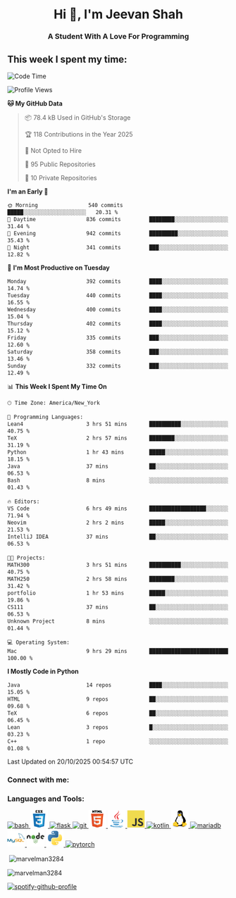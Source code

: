 <h1 align="center">Hi 👋, I'm Jeevan Shah</h1>
<h3 align="center">A Student With A Love For Programming</h3>

## This week I spent my time:

<!--START_SECTION:waka-->
![Code Time](http://img.shields.io/badge/Code%20Time-647%20hrs%2034%20mins-blue)

![Profile Views](http://img.shields.io/badge/Profile%20Views-0-blue)

**🐱 My GitHub Data** 

> 📦 78.4 kB Used in GitHub's Storage 
 > 
> 🏆 118 Contributions in the Year 2025
 > 
> 🚫 Not Opted to Hire
 > 
> 📜 95 Public Repositories 
 > 
> 🔑 10 Private Repositories 
 > 
**I'm an Early 🐤** 

```text
🌞 Morning                540 commits         █████░░░░░░░░░░░░░░░░░░░░   20.31 % 
🌆 Daytime                836 commits         ████████░░░░░░░░░░░░░░░░░   31.44 % 
🌃 Evening                942 commits         █████████░░░░░░░░░░░░░░░░   35.43 % 
🌙 Night                  341 commits         ███░░░░░░░░░░░░░░░░░░░░░░   12.82 % 
```
📅 **I'm Most Productive on Tuesday** 

```text
Monday                   392 commits         ████░░░░░░░░░░░░░░░░░░░░░   14.74 % 
Tuesday                  440 commits         ████░░░░░░░░░░░░░░░░░░░░░   16.55 % 
Wednesday                400 commits         ████░░░░░░░░░░░░░░░░░░░░░   15.04 % 
Thursday                 402 commits         ████░░░░░░░░░░░░░░░░░░░░░   15.12 % 
Friday                   335 commits         ███░░░░░░░░░░░░░░░░░░░░░░   12.60 % 
Saturday                 358 commits         ███░░░░░░░░░░░░░░░░░░░░░░   13.46 % 
Sunday                   332 commits         ███░░░░░░░░░░░░░░░░░░░░░░   12.49 % 
```


📊 **This Week I Spent My Time On** 

```text
🕑︎ Time Zone: America/New_York

💬 Programming Languages: 
Lean4                    3 hrs 51 mins       ██████████░░░░░░░░░░░░░░░   40.75 % 
TeX                      2 hrs 57 mins       ████████░░░░░░░░░░░░░░░░░   31.19 % 
Python                   1 hr 43 mins        █████░░░░░░░░░░░░░░░░░░░░   18.15 % 
Java                     37 mins             ██░░░░░░░░░░░░░░░░░░░░░░░   06.53 % 
Bash                     8 mins              ░░░░░░░░░░░░░░░░░░░░░░░░░   01.43 % 

🔥 Editors: 
VS Code                  6 hrs 49 mins       ██████████████████░░░░░░░   71.94 % 
Neovim                   2 hrs 2 mins        █████░░░░░░░░░░░░░░░░░░░░   21.53 % 
IntelliJ IDEA            37 mins             ██░░░░░░░░░░░░░░░░░░░░░░░   06.53 % 

🐱‍💻 Projects: 
MATH300                  3 hrs 51 mins       ██████████░░░░░░░░░░░░░░░   40.75 % 
MATH250                  2 hrs 58 mins       ████████░░░░░░░░░░░░░░░░░   31.42 % 
portfolio                1 hr 53 mins        █████░░░░░░░░░░░░░░░░░░░░   19.86 % 
CS111                    37 mins             ██░░░░░░░░░░░░░░░░░░░░░░░   06.53 % 
Unknown Project          8 mins              ░░░░░░░░░░░░░░░░░░░░░░░░░   01.44 % 

💻 Operating System: 
Mac                      9 hrs 29 mins       █████████████████████████   100.00 % 
```

**I Mostly Code in Python** 

```text
Java                     14 repos            ████░░░░░░░░░░░░░░░░░░░░░   15.05 % 
HTML                     9 repos             ██░░░░░░░░░░░░░░░░░░░░░░░   09.68 % 
TeX                      6 repos             ██░░░░░░░░░░░░░░░░░░░░░░░   06.45 % 
Lean                     3 repos             █░░░░░░░░░░░░░░░░░░░░░░░░   03.23 % 
C++                      1 repo              ░░░░░░░░░░░░░░░░░░░░░░░░░   01.08 % 
```




 Last Updated on 20/10/2025 00:54:57 UTC
<!--END_SECTION:waka-->

<h3 align="left">Connect with me:</h3>
<p align="left">

</p>

<h3 align="left">Languages and Tools:</h3>
<p align="left"> <a href="https://www.gnu.org/software/bash/" target="_blank"> <img src="https://www.vectorlogo.zone/logos/gnu_bash/gnu_bash-icon.svg" alt="bash" width="40" height="40"/> </a> <a href="https://www.w3schools.com/css/" target="_blank"> <img src="https://raw.githubusercontent.com/devicons/devicon/master/icons/css3/css3-original-wordmark.svg" alt="css3" width="40" height="40"/> </a> <a href="https://flask.palletsprojects.com/" target="_blank"> <img src="https://www.vectorlogo.zone/logos/pocoo_flask/pocoo_flask-icon.svg" alt="flask" width="40" height="40"/> </a> <a href="https://git-scm.com/" target="_blank"> <img src="https://www.vectorlogo.zone/logos/git-scm/git-scm-icon.svg" alt="git" width="40" height="40"/> </a> <a href="https://www.w3.org/html/" target="_blank"> <img src="https://raw.githubusercontent.com/devicons/devicon/master/icons/html5/html5-original-wordmark.svg" alt="html5" width="40" height="40"/> </a> <a href="https://www.java.com" target="_blank"> <img src="https://raw.githubusercontent.com/devicons/devicon/master/icons/java/java-original.svg" alt="java" width="40" height="40"/> </a> <a href="https://developer.mozilla.org/en-US/docs/Web/JavaScript" target="_blank"> <img src="https://raw.githubusercontent.com/devicons/devicon/master/icons/javascript/javascript-original.svg" alt="javascript" width="40" height="40"/> </a> <a href="https://kotlinlang.org" target="_blank"> <img src="https://www.vectorlogo.zone/logos/kotlinlang/kotlinlang-icon.svg" alt="kotlin" width="40" height="40"/> </a> <a href="https://www.linux.org/" target="_blank"> <img src="https://raw.githubusercontent.com/devicons/devicon/master/icons/linux/linux-original.svg" alt="linux" width="40" height="40"/> </a> <a href="https://mariadb.org/" target="_blank"> <img src="https://www.vectorlogo.zone/logos/mariadb/mariadb-icon.svg" alt="mariadb" width="40" height="40"/> </a> <a href="https://www.mysql.com/" target="_blank"> <img src="https://raw.githubusercontent.com/devicons/devicon/master/icons/mysql/mysql-original-wordmark.svg" alt="mysql" width="40" height="40"/> </a> <a href="https://nodejs.org" target="_blank"> <img src="https://raw.githubusercontent.com/devicons/devicon/master/icons/nodejs/nodejs-original-wordmark.svg" alt="nodejs" width="40" height="40"/> </a> <a href="https://www.python.org" target="_blank"> <img src="https://raw.githubusercontent.com/devicons/devicon/master/icons/python/python-original.svg" alt="python" width="40" height="40"/> </a> <a href="https://pytorch.org/" target="_blank"> <img src="https://www.vectorlogo.zone/logos/pytorch/pytorch-icon.svg" alt="pytorch" width="40" height="40"/> </a> </p>


<p>&nbsp;<img align="center" src="https://github-readme-stats.vercel.app/api?username=marvelman3284&show_icons=true&locale=en&theme=blue-green" alt="marvelman3284" /></p>

<p><img align="center" src="https://github-readme-streak-stats.herokuapp.com/?user=marvelman3284&theme=blue-green" alt="marvelman3284" /></p>


[![spotify-github-profile](https://spotify-github-profile.vercel.app/api/view?uid=lp0lvf5zzesrwq2hdzmfnkjsq&cover_image=true&theme=default)](https://github.com/kittinan/spotify-github-profile)
